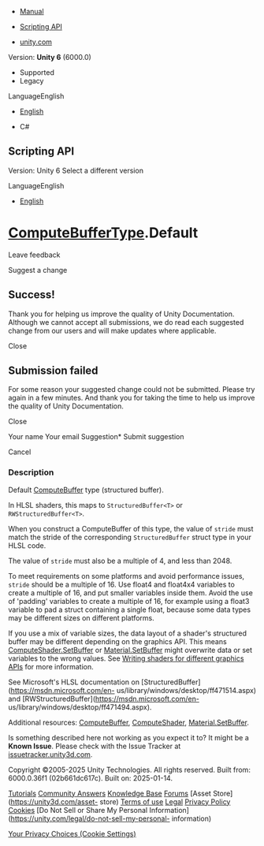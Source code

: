 [ ]()

  * [Manual](../Manual/index.html)
  * [Scripting API](../ScriptReference/index.html)

  * [unity.com](https://unity.com/)

Version: **Unity 6** (6000.0)

  * Supported
  * Legacy

LanguageEnglish

  * [English]()

  * C#

[ ](https://docs.unity3d.com)

## Scripting API

Version: Unity 6 Select a different version

LanguageEnglish

  * [English]()

#  [ComputeBufferType](ComputeBufferType.html).Default

Leave feedback

Suggest a change

## Success!

Thank you for helping us improve the quality of Unity Documentation. Although
we cannot accept all submissions, we do read each suggested change from our
users and will make updates where applicable.

Close

## Submission failed

For some reason your suggested change could not be submitted. Please <a>try
again</a> in a few minutes. And thank you for taking the time to help us
improve the quality of Unity Documentation.

Close

Your name Your email Suggestion* Submit suggestion

Cancel

[ ]()

### Description

Default [ComputeBuffer](ComputeBuffer.html) type (structured buffer).

In HLSL shaders, this maps to `StructuredBuffer<T>` or
`RWStructuredBuffer<T>`.  
  
When you construct a ComputeBuffer of this type, the value of `stride` must
match the stride of the corresponding `StructuredBuffer` struct type in your
HLSL code.  
  
The value of `stride` must also be a multiple of 4, and less than 2048.  
  
To meet requirements on some platforms and avoid performance issues, `stride`
should be a multiple of 16. Use float4 and float4x4 variables to create a
multiple of 16, and put smaller variables inside them. Avoid the use of
'padding' variables to create a multiple of 16, for example using a float3
variable to pad a struct containing a single float, because some data types
may be different sizes on different platforms.  
  
If you use a mix of variable sizes, the data layout of a shader's structured
buffer may be different depending on the graphics API. This means
[ComputeShader.SetBuffer](ComputeShader.SetBuffer.html) or
[Material.SetBuffer](Material.SetBuffer.html) might overwrite data or set
variables to the wrong values. See [Writing shaders for different graphics
APIs](../Manual/SL-PlatformDifferences.html) for more information.  
  
See Microsoft's HLSL documentation on
[StructuredBuffer](https://msdn.microsoft.com/en-
us/library/windows/desktop/ff471514.aspx) and
[RWStructuredBuffer](https://msdn.microsoft.com/en-
us/library/windows/desktop/ff471494.aspx).  
  
Additional resources: [ComputeBuffer](ComputeBuffer.html),
[ComputeShader](ComputeShader.html),
[Material.SetBuffer](Material.SetBuffer.html).

Is something described here not working as you expect it to? It might be a
**Known Issue**. Please check with the Issue Tracker at
[issuetracker.unity3d.com](https://issuetracker.unity3d.com).

Copyright ©2005-2025 Unity Technologies. All rights reserved. Built from:
6000.0.36f1 (02b661dc617c). Built on: 2025-01-14.

[Tutorials](https://unity3d.com/learn) [Community
Answers](https://answers.unity3d.com) [Knowledge
Base](https://support.unity3d.com/hc/en-us)
[Forums](https://forum.unity3d.com) [Asset Store](https://unity3d.com/asset-
store) [Terms of use](https://docs.unity3d.com/Manual/TermsOfUse.html)
[Legal](https://unity.com/legal) [Privacy
Policy](https://unity.com/legal/privacy-policy)
[Cookies](https://unity.com/legal/cookie-policy) [Do Not Sell or Share My
Personal Information](https://unity.com/legal/do-not-sell-my-personal-
information)

[Your Privacy Choices (Cookie Settings)](javascript:void\(0\);)

